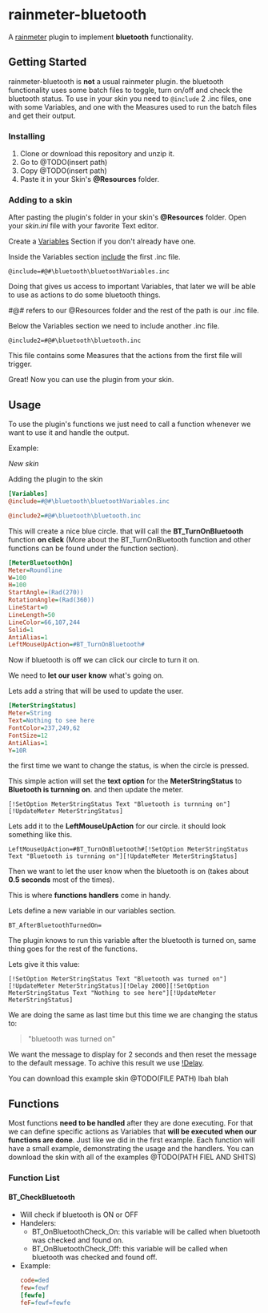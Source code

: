 # rainmeter-bluetooth
A [rainmeter](https://www.rainmeter.net/) plugin to implement **bluetooth** functionality.

## Getting Started
rainmeter-bluetooth is **not** a usual rainmeter plugin.
the bluetooth functionality uses some batch files to toggle, turn on/off and check the bluetooth status.
To use in your skin you need to
`@include`
2 .inc files, one with some Variables, and one with the Measures used to run the batch files and get their output.

### Installing
1. Clone or download this repository and unzip it.
2. Go to @TODO(insert path)
3. Copy @TODO(insert path)
4. Paste it in your Skin's **@Resources** folder.

### Adding to a skin
After pasting the plugin's folder in your skin's **@Resources** folder.
Open your *skin.ini* file with your favorite Text editor.

Create a
[Variables](https://docs.rainmeter.net/manual/variables/) Section if you don't already have one.

Inside the Variables section [include](https://docs.rainmeter.net/manual/skins/include-option/) the first .inc file.

`@include=#@#\bluetooth\bluetoothVariables.inc`

Doing that gives us access to important Variables, that later we will be able to use as actions to do some bluetooth things.

\#@\# refers to our @Resources folder and the rest of the path is our .inc file.

Below the Variables section we need to include another .inc file.

`@include2=#@#\bluetooth\bluetooth.inc`

This file contains some Measures that the actions from the first file will trigger.

Great! Now you can use the plugin from your skin.

## Usage
To use the plugin's functions we just need to call a function whenever we want to use it and handle the output.

Example:

*New skin*

Adding the plugin to the skin
```ini
[Variables]
@include=#@#\bluetooth\bluetoothVariables.inc

@include2=#@#\bluetooth\bluetooth.inc
```
This will create a nice blue circle. that will call the **BT_TurnOnBluetooth** function **on click** (More about the BT_TurnOnBluetooth function and other functions can be found under the function section).
```ini
[MeterBluetoothOn]
Meter=Roundline
W=100
H=100
StartAngle=(Rad(270))
RotationAngle=(Rad(360))
LineStart=0
LineLength=50
LineColor=66,107,244
Solid=1
AntiAlias=1
LeftMouseUpAction=#BT_TurnOnBluetooth#
```
Now if bluetooth is off we can click our circle to turn it on.

We need to **let our user know** what's going on.

Lets add a string that will be used to update the user.
```ini
[MeterStringStatus]
Meter=String
Text=Nothing to see here
FontColor=237,249,62
FontSize=12
AntiAlias=1
Y=10R
```
the first time we want to change the status, is when the circle is pressed.

This simple action will set the **text** **option** for the **MeterStringStatus** to **Bluetooth is turnning on**. and then update the meter.

`[!SetOption MeterStringStatus Text "Bluetooth is turnning on"][!UpdateMeter MeterStringStatus]`

Lets add it to the **LeftMouseUpAction** for our circle. it should look something like this.

`LeftMouseUpAction=#BT_TurnOnBluetooth#[!SetOption MeterStringStatus Text "Bluetooth is turnning on"][!UpdateMeter MeterStringStatus]`

Then we want to let the user know when the bluetooth is on (takes about **0.5 seconds** most of the times).

This is where **functions handlers** come in handy.

Lets define a new variable in our variables section.

`BT_AfterBluetoothTurnedOn=`

The plugin knows to run this variable after the bluetooth is turned on, same thing goes for the rest of the functions.

Lets give it this value:

`[!SetOption MeterStringStatus Text "Bluetooth was turned on"][!UpdateMeter MeterStringStatus][!Delay 2000][!SetOption MeterStringStatus Text "Nothing to see here"][!UpdateMeter MeterStringStatus]`

We are doing the same as last time but this time we are changing the status to:

> "bluetooth was turned on"

We want the message to display for 2 seconds and then reset the message to the default message.
To achive this result we use [!Delay](https://docs.rainmeter.net/manual/bangs/#Delay).

You can download this example skin @TODO(FILE PATH) lbah blah
## Functions
Most functions **need to be handled** after they are done executing.
For that we can define specific actions as Variables that **will be executed when our functions are done**.
Just like we did in the first example.
Each function will have a small example, demonstrating the usage and the handlers.
You can download the skin with all of the examples @TODO(PATH FIEL AND SHITS)

### Function List
#### BT_CheckBluetooth
- Will check if bluetooth is ON or OFF
- Handelers:
  - BT_OnBluetoothCheck_On: this variable will be called when bluetooth was checked and found on.
  - BT_OnBluetoothCheck_Off: this variable will be called when bluetooth was checked and found off.
- Example:
  ```ini
  code=ded
  few=fewf
  [fewfe]
  feF=fewf=fewfe
  ```